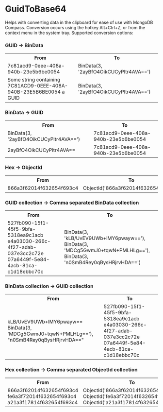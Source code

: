 # GuidToBase64
Helps with converting data in the clipboard for ease of use with MongoDB Compass. Conversion occurs using the hotkey Alt+Ctrl+Z, or from the context menu in the system tray. Supported conversion options:
### GUID -> BinData

<table>
<tr>
<th> From </th>
<th> To </th>
</tr>
<tr>
<td> 7c81acd9-0eee-408a-940b-23e5b6be0054 </td>
<td> BinData(3, '2ayBfO4OikCUCyPltr4AVA==') </td>
</tr>
<tr>
<td> Some string containing 7C81ACD9-0EEE-408A-940B-23E5B6BE0054 a GUID </td>
<td> BinData(3, '2ayBfO4OikCUCyPltr4AVA==') </td>
</tr>
</table>

### BinData -> GUID

<table>
<tr>
<th> From </th>
<th> To </th>
</tr>
<tr>
<td> BinData(3, '2ayBfO4OikCUCyPltr4AVA==') </td>
<td> 7c81acd9-0eee-408a-940b-23e5b6be0054 </td>
</tr>
<tr>
<td> 2ayBfO4OikCUCyPltr4AVA== </td>
<td> 7c81acd9-0eee-408a-940b-23e5b6be0054 </td>
</tr>
</table>

### Hex -> ObjectId

<table>
<tr>
<th> From </th>
<th> To </th>
</tr>
<tr>
<td> 866a3f62014f632654f693c4 </td>
<td> ObjectId('866a3f62014f632654f693c4') </td>
</tr>
</table>

### GUID collection -> Comma separated BinData collection

<table>
<tr>
<th> From </th>
<th> To </th>
</tr>
<tr>
<td>
527fb090-15f1-45f5-9bfa-5318ea9c1acb<br/>
e4a03030-266c-4f27-adab-037e3cc2c72e<br/>
07a6449f-5e84-4acb-81ca-c1d18ebbc70c<br/>
</td>
<td>
BinData(3, 'kLB/UvEV9UWb+lMY6pwayw=='),<br/>
BinData(3, 'MDCg5GwmJ0+tqwN+PMLHLg=='),<br/>
BinData(3, 'n0SmB4Rey0qBysHRjrvHDA==')<br/>
</td>
</tr>
</table>

### BinData collection -> GUID collection

<table>
<tr>
<th> From </th>
<th> To </th>
</tr>
<tr>
<td>
kLB/UvEV9UWb+lMY6pwayw==<br/>
BinData(3, 'MDCg5GwmJ0+tqwN+PMLHLg=='),<br/>
"n0SmB4Rey0qBysHRjrvHDA=="<br/>
</td>
<td>
527fb090-15f1-45f5-9bfa-5318ea9c1acb<br/>
e4a03030-266c-4f27-adab-037e3cc2c72e<br/>
07a6449f-5e84-4acb-81ca-c1d18ebbc70c<br/>
</td>
</tr>
</table>

### Hex collection -> Comma separated ObjectId collection

<table>
<tr>
<th> From </th>
<th> To </th>
</tr>
<tr>
<td>
866a3f62014f632654f693c4<br/>
fe6a3f72014f632654f693c4<br/>
a21a3f17814f632654f693c4<br/>
</td>
<td>
ObjectId('866a3f62014f632654f693c4'),<br/>
ObjectId('fe6a3f72014f632654f693c4'),<br/>
ObjectId('a21a3f17814f632654f693c4')<br/>
</td>
</tr>
</table>
